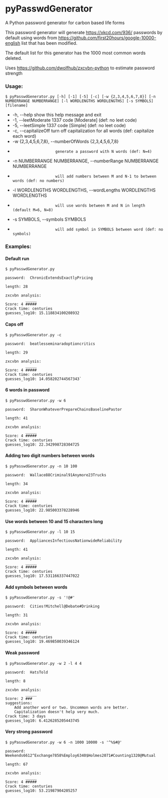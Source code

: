 # pyPasswdGenerator
A Python password generator for carbon based life forms 

This password generator will generate https://xkcd.com/936/ passwords by default using words from https://github.com/first20hours/google-10000-english list that has been modified.

The default list for this generator has the 1000 most common words deleted.

Uses https://github.com/dwolfhub/zxcvbn-python to estimate password strength 

### Usage:


`$ pyPasswdGenerator.py [-h] [-1] [-5] [-c] [-w {2,3,4,5,6,7,8}] [-n NUMBERRANGE NUMBERRANGE] [-l WORDLENGTHS WORDLENGTHS] [-s SYMBOLS] [filename]`

*  -h, --help            show this help message and exit
*  -1, --leetModerate    1337 code [Moderate] (def: no leet code)
*  -5, --leetSimple      1337 code [Simple] (def: no leet code)
*  -c, --capitalizeOff   turn off capitalization for all words (def: capitalize each word)
*  -w {2,3,4,5,6,7,8}, --numberOfWords {2,3,4,5,6,7,8}
*                        generate a password with N words (def: N=4)
*  -n NUMBERRANGE NUMBERRANGE, --numberRange NUMBERRANGE NUMBERRANGE
*                        will add numbers between M and N-1 to between words (def: no numbers)
*  -l WORDLENGTHS WORDLENGTHS, --wordLengths WORDLENGTHS WORDLENGTHS
*                        will use words between M and N in length (default M=6, N=8)
*  -s SYMBOLS, --symbols SYMBOLS
*                        will add symbol in SYMBOLS between word (def: no symbols)

### Examples:

#### Default run
```
$ pyPasswdGenerator.py

password:  ChronicExtendsExactlyPricing

length: 28

zxcvbn analysis:
         _____
Score: 4 #####
Crack time: centuries
guesses_log10: 15.118834100208932
```

#### Caps off
```
$ pyPasswdGenerator.py -c

password:  beatlesseminaradoptioncritics

length: 29

zxcvbn analysis:
         _____
Score: 4 #####
Crack time: centuries
guesses_log10: 14.058202744567343`
```

#### 6 words in password
```
$ pyPasswdGenerator.py -w 6

password:  SharonWhateverPrepareChainsBaselinePastor

length: 41

zxcvbn analysis:
         _____
Score: 4 #####
Crack time: centuries
guesses_log10: 22.342998728304725
```

#### Adding two digit numbers between words
```
$ pyPasswdGenerator.py -n 10 100

password:  Wallace88Criminal91Anymore23Trucks

length: 34

zxcvbn analysis:
         _____
Score: 4 #####
Crack time: centuries
guesses_log10: 22.985003378228946
```

#### Use words between 10 and 15 characters long
```
$ pyPasswdGenerator.py -l 10 15

password:  AppliancesInfectiousNationwideReliability

length: 41

zxcvbn analysis:
         _____
Score: 4 #####
Crack time: centuries
guesses_log10: 17.531166337447022
```

#### Add symbols between words
```
$ pyPasswdGenerator.py -s '!@#'

password:  Cities!Mitchell@Debate#Drinking

length: 31

zxcvbn analysis:
         _____
Score: 4 #####
Crack time: centuries
guesses_log10: 19.469850039346124
```

#### Weak password
```
$ pyPasswdGenerator.py -w 2 -l 4 4

password:  HatsTold

length: 8

zxcvbn analysis:
         _____
Score: 2 ###
suggestions:
	Add another word or two. Uncommon words are better.
	Capitalization doesn't help very much.
Crack time: 3 days
guesses_log10: 6.4126285205443745
```

#### Very strong password
```
$ pyPasswdGenerator.py -w 6 -n 1000 10000 -s '^%$#@'

password:  Weekends6612^Exchange7858%Employ6340$Holmes2071#Counting1320@Mutual

length: 67

zxcvbn analysis:
         _____
Score: 4 #####
Crack time: centuries
guesses_log10: 53.21987904205257
```

